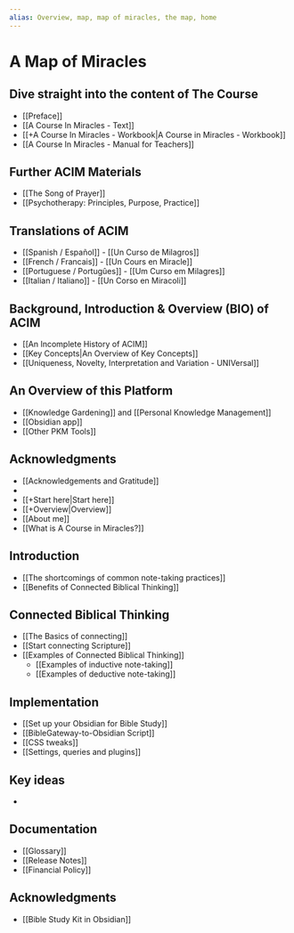 ```yaml
---
alias: Overview, map, map of miracles, the map, home
---
```

# A Map of Miracles
## Dive straight into the content of The Course
 - [[Preface]]
 - [[A Course In Miracles - Text]]
 - [[+A Course In Miracles - Workbook|A Course in Miracles - Workbook]]
 - [[A Course In Miracles - Manual for Teachers]]

## Further ACIM Materials
* [[The Song of Prayer]]
* [[Psychotherapy: Principles, Purpose, Practice]]

## Translations of ACIM
* [[Spanish / Español]] - [[Un Curso de Milagros]]
* [[French / Francais]] - [[Un Cours en Miracle]]
* [[Portuguese / Portugûes]] - [[Um Curso em Milagres]]
* [[Italian / Italiano]] - [[Un Corso en Miracoli]]

## Background, Introduction & Overview (BIO) of ACIM
* [[An Incomplete History of ACIM]]
* [[Key Concepts|An Overview of Key Concepts]]
* [[Uniqueness, Novelty, Interpretation and Variation - UNIVersal]]

## An Overview of this Platform
* [[Knowledge Gardening]] and [[Personal Knowledge Management]]
* [[Obsidian app]]
* [[Other PKM Tools]]

## Acknowledgments 
* [[Acknowledgements and Gratitude]]
* 
* [[+Start here|Start here]]
* [[+Overview|Overview]]
* [[About me]]
* [[What is A Course in Miracles?]]

## Introduction
* [[The shortcomings of common note-taking practices]]
* [[Benefits of Connected Biblical Thinking]]

## Connected Biblical Thinking
*  [[The Basics of connecting]]
*  [[Start connecting Scripture]] 
*  [[Examples of Connected Biblical Thinking]]
	*  [[Examples of inductive note-taking]]
	*  [[Examples of deductive note-taking]]

## Implementation
*  [[Set up your Obsidian for Bible Study]]
*  [[BibleGateway-to-Obsidian Script]]
* [[CSS tweaks]]
* [[Settings, queries and plugins]]

## Key ideas
* 

## Documentation
* [[Glossary]]
* [[Release Notes]]
* [[Financial Policy]]

## Acknowledgments
- [[Bible Study Kit in Obsidian]]
